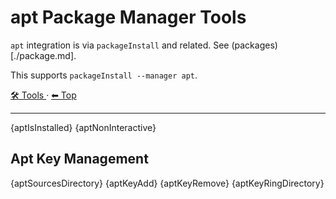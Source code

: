 # apt Package Manager Tools

`apt` integration is via `packageInstall` and related. See (packages)[./package.md].

This supports `packageInstall --manager apt`.

<!-- TEMPLATE toolHeader 2 -->
[🛠️ Tools ](./index.md) &middot; [⬅ Top ](../index.md)
<hr />

{aptIsInstalled}
{aptNonInteractive}

## Apt Key Management

{aptSourcesDirectory}
{aptKeyAdd}
{aptKeyRemove}
{aptKeyRingDirectory}
